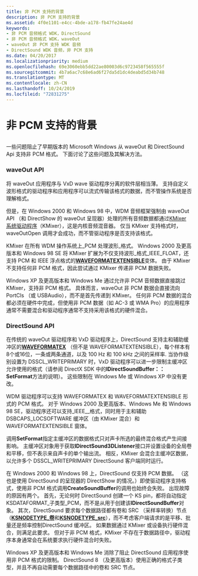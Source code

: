 ```yaml
---
title: 非 PCM 支持的背景
description: 非 PCM 支持的背景
ms.assetid: 4f0e1101-e4cc-4bde-a178-fb47fe24ae4d
keywords:
- 非 PCM 音频格式 WDK，DirectSound
- 非 PCM 音频格式 WDK，waveOut
- waveOut 非 PCM 支持 WDK 音频
- DirectSound WDK 音频，非 PCM 支持
ms.date: 04/20/2017
ms.localizationpriority: medium
ms.openlocfilehash: 69e3060ebb5dd22ae80003d6c9723458f565555f
ms.sourcegitcommit: 4b7a6ac7c68e6ad6f27da5d1dc4deabd5d34b748
ms.translationtype: MT
ms.contentlocale: zh-CN
ms.lasthandoff: 10/24/2019
ms.locfileid: "72831275"
---
```

# <a name="background-of-non-pcm-support"></a>非 PCM 支持的背景


## <span id="background_of_non_pcm_support"></span><span id="BACKGROUND_OF_NON_PCM_SUPPORT"></span>


一些问题阻止了早期版本的 Microsoft Windows 从 waveOut 和 DirectSound Api 支持非 PCM 格式。 下面讨论了这些问题及其解决方法。

### <a name="span-idwaveout_apispanspan-idwaveout_apispanspan-idwaveout_apispanwaveout-api"></a><span id="waveOut_API"></span><span id="waveout_api"></span><span id="WAVEOUT_API"></span>waveOut API

将 waveOut 应用程序与 VxD wave 驱动程序分离的软件层相当薄。 支持自定义波形格式的驱动程序和应用程序可以流式传输该格式的数据，而不管操作系统是否理解格式。

但是，在 Windows 2000 和 Windows 98 中，WDM 音频框架强制由 waveOut API （和 DirectShow 的 waveOut 呈现器）处理的所有音频数据都通过[KMixer 系统驱动程序](kernel-mode-wdm-audio-components.md#kmixer_system_driver)（KMixer），这是内核音频混音器。 仅当 KMixer 支持格式时，waveOutOpen 调用才会成功，而不管驱动程序是否支持该格式。

KMixer 在所有 WDM 操作系统上\_PCM 处理波形\_格式。 Windows 2000 及更高版本和 Windows 98 SE 将 KMixer 扩展为不仅支持波形\_格式\_IEEE\_FLOAT，还支持 PCM 和 IEEE 浮点格式的[**WAVEFORMATEXTENSIBLE**](https://docs.microsoft.com/windows-hardware/drivers/ddi/ksmedia/ns-ksmedia-waveformatextensible)变体。 由于 KMixer 不支持任何非 PCM 格式，因此尝试通过 KMixer 传递非 PCM 数据失败。

Windows XP 及更高版本和 Windows Me 通过允许非 PCM 音频数据直接跳过 KMixer，支持非 PCM 格式。 具体而言，waveOut 非 PCM 数据会直接流向 PortCls （或 USBAudio），而不是首先传递到 KMixer。 任何非 PCM 数据的混合都必须在硬件中完成，但使用非 PCM 数据（如 AC-3 或 WMA Pro）的应用程序通常不需要混合和驱动程序通常不支持采用该格式的硬件混合。

### <a name="span-iddirectsound_apispanspan-iddirectsound_apispanspan-iddirectsound_apispandirectsound-api"></a><span id="DirectSound_API"></span><span id="directsound_api"></span><span id="DIRECTSOUND_API"></span>DirectSound API

在传统的 waveOut 驱动程序和 VxD 驱动程序上，DirectSound 支持主和辅助缓冲区的[**WAVEFORMATEX**](https://docs.microsoft.com/windows/desktop/api/mmreg/ns-mmreg-twaveformatex) （但不是 WAVEFORMATEXTENSIBLE），每个样本有8个或16位，一条或两条通道，以及 100 Hz 和 100 kHz 之间的采样率. 当协作级别设置为 DSSCL\_WRITEPRIMARY 时，VxD 驱动程序可以进一步限制主缓冲区允许使用的格式（请参阅 DirectX SDK 中的**IDirectSoundBuffer：： SetFormat**方法的说明）。 这些限制在 Windows Me 或 Windows XP 中没有更改。

WDM 驱动程序可以支持 WAVEFORMATEX 和 WAVEFORMATEXTENSIBLE 形式的 PCM 格式。 对于 Windows 2000 及更高版本、Windows Me 和 Windows 98 SE，驱动程序还可以支持\_IEEE\_\_格式，同时用于主和辅助 DSBCAPS\_LOCSOFTWARE 缓冲区（由 KMixer 混合）和WAVEFORMATEXTENSIBLE 窗体。

调用**SetFormat**指定主缓冲区的数据格式只对声卡所选的最终混合格式产生间接影响。 主缓冲区对象用于获取**IDirectSound3DListener**接口并设置设备的全局卷和平移，但不表示来自声卡的单个输出流。 相反，KMixer 会混合主缓冲区数据，以允许多个 DSSCL\_WRITEPRIMARY DirectSound 客户端同时运行。

在 Windows 2000 和 Windows 98 上，DirectSound 仅支持 PCM 数据。 （这也是使用 DirectSound 的呈现器的 DirectShow 的情况。）即使驱动程序支持格式，使用非 PCM 格式调用**CreateSoundBuffer**的调用也始终会失败。 出现故障的原因有两个。 首先，无论何时 DirectSound 创建一个 KS pin，都将自动指定 KSDATAFORMAT\_子类型\_PCM，而不是从用于创建该**IDirectSoundBuffer**对象。 其次，DirectSound 要求每个数据路径都有卷和 SRC （采样率转换）节点（[**KSNODETYPE\_卷**](https://docs.microsoft.com/windows-hardware/drivers/audio/ksnodetype-volume)和[**KSNODETYPE\_src**](https://docs.microsoft.com/windows-hardware/drivers/audio/ksnodetype-src)），而不考虑客户端请求的是平移、批量还是频率控制DirectSound 缓冲区。 如果数据通过 KMixer 或设备执行硬件混合，则满足此要求。 但对于非 PCM 格式，KMixer 不存在于数据路径中，驱动程序本身通常会在系统要求执行硬件混合时失败。

Windows XP 及更高版本和 Windows Me 消除了阻止 DirectSound 应用程序使用非 PCM 格式的限制。 DirectSound 8 （及更高版本）使用正确的格式子类型，并且不再自动需要每个数据路径中的卷和 SRC 节点。

 

 




